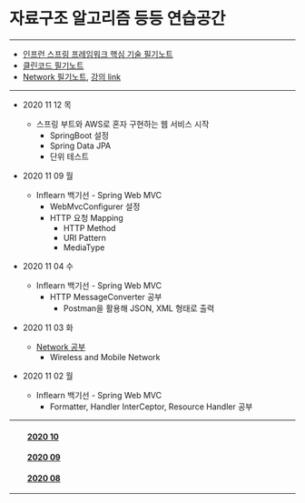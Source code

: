 # 자료구조 알고리즘 등등 연습공간

___

- [인프런 스프링 프레임워크 핵심 기술 필기노트](https://github.com/LeeGiCheol/Practice/blob/master/Practice/README/BookREADME/SpringFramework-core.md)
- [클린코드 필기노트](https://github.com/LeeGiCheol/Practice/blob/master/Practice/README/BookREADME/CleanCode.md)
- [Network 필기노트](https://github.com/LeeGiCheol/Practice/blob/master/Practice/src/network), [강의 link](http://www.kocw.net/home/search/kemView.do?kemId=1169634)   
___

- 2020 11 12 목
  - 스프링 부트와 AWS로 혼자 구현하는 웹 서비스 시작
    - SpringBoot 설정
    - Spring Data JPA
    - 단위 테스트

- 2020 11 09 월
  - Inflearn 백기선 - Spring Web MVC 
    - WebMvcConfigurer 설정
    - HTTP 요청 Mapping
      - HTTP Method
      - URI Pattern
      - MediaType

- 2020 11 04 수
  - Inflearn 백기선 - Spring Web MVC 
    - HTTP MessageConverter 공부
      - Postman을 활용해 JSON, XML 형태로 출력

- 2020 11 03 화
  - [Network 공부](https://github.com/LeeGiCheol/Practice/blob/master/Practice/src/network/_2020_11_03_Wireless.md)
    - Wireless and Mobile Network
      
- 2020 11 02 월
  - Inflearn 백기선 - Spring Web MVC 
    - Formatter, Handler InterCeptor, Resource Handler 공부

___

#### &emsp;&emsp; [2020 10](https://github.com/LeeGiCheol/Practice/blob/master/Practice/README/README/2020/202010.md)
#### &emsp;&emsp; [2020 09](https://github.com/LeeGiCheol/Practice/blob/master/Practice/README/README/2020/202009.md)
#### &emsp;&emsp; [2020 08](https://github.com/LeeGiCheol/Practice/blob/master/Practice/README/README/2020/202008.md)

___
